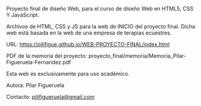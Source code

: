 Proyecto final de diseño Web, para el curso de diseño Web en HTML5, CSS Y JavaScript.

Archivos de HTML, CSS y JS para la web de INICIO del proyecto final. Dicha web está basada en la web de una empresa de terapias ecuestres.

URL: https://pilifigue.github.io/WEB-PROYECTO-FINAL/index.html

PDF de la memoria del proyecto: proyecto_final/memoria/Memoria_Pilar-Figueruela-Fernandez.pdf

Esta web es exclusivamente para uso académico.

Autora: Pilar Figueruela 

Contacto: pilifigueruela@gmail.com
